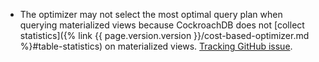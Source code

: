 - The optimizer may not select the most optimal query plan when querying materialized views because CockroachDB does not [collect statistics]({% link {{ page.version.version }}/cost-based-optimizer.md %}#table-statistics) on materialized views. [Tracking GitHub issue](https://github.com/cockroachdb/cockroach/issues/78181).
